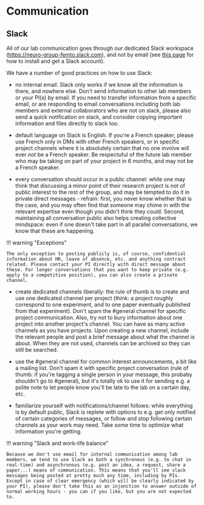 # Communication


## Slack 

All of our lab communication goes through our dedicated Slack workspace (https://neuro-group-femto.slack.com), and not by email (see [this page](../../../becoming-a-lab-member/important-lab-accounts/) for how to install and get a Slack account). 

We have a number of good practices on how to use Slack: 

- no internal email. Slack only works if we know all the information is there, and nowhere else. Don't send information to other lab members or your PI(s) by email. If you need to transfer information from a specific email, or are responding to email conversations including both lab members and external collaborators who are not on slack, please also send a quick notification on slack, and consider copying important information and files directly to slack too.  

- default language on Slack is English. If you're a French speaker, please use French only in DMs with other French speakers, or in specific project channels where it is absolutely certain that no one involve will ever _not_ be a French speaker. Be respectuful of the future lab member who may be taking on part of your project in 6 months, and may not be a French speaker.  

- every conversation should occur in a public channel: while one may think that discussing a minor point of their research project is not of public interest to the rest of the group, and may be tempted to do it in private direct messages - refrain: first, you never know whether that is the case, and you may often find that someone may chime in with the relevant expertise even though you didn't think they could. Second, maintaining all conversation public also helps creating collective mindspace: even if one doesn't take part in all parallel conversations, we know that these are happening. 

!!! warning "Exceptions"

	The only exception to posting publicly is, of course, confidential information about HR, leave of absence, etc. and anything contract related. Please contact your PI directly with direct message about these. For longer conversations that you want to keep private (e.g. apply to a competitive position), you can also create a private channel. 

- create dedicated channels liberally: the rule of thumb is to create and use one dedicated channel per project (think: a project roughly correspond to one experiment, and to one paper eventually published from that experiment). Don't spam the #general channel for specific project communication. Also, try not to bury information about one project into another project's channel. You can have as many active channels as you have projects. Upon creating a new channel, include the relevant people and post a brief message about what the channel is about. When they are not used, channels can be archived so they can still be searched. 

- use the #general channel for common interest announcements, a bit like a mailing list. Don't spam it with specific project conversation (rule of thumb: if you're tagging a single person in your message, this probaby shouldn't go to #general), but it's totally ok to use it for sending e.g. a polite note to let people know you'll be late to the lab on a certain day, etc. 

- familiarize yourself with notifications/channel follows: while everything is by default public, Slack is replete with options to e.g. get only notified of certain categories of messages, or follow and stop following certain channels as your work may need. Take some time to optimize what information you're getting. 


!!! warning "Slack and work-life balance"

	Because we don't use email for internal communication among lab members, we tend to use Slack as both a synchronous (e.g. to chat in real-time) and asynchronous (e.g. post an idea, a request, share a paper...) means of communication. This means that you'll see slack messages being posted at pretty much any time, including by PIs. Except in case of clear emergency (which will be clearly indicated by your PI), please don't take this as an injonction to answer outside of normal working hours - you can if you like, but you are not expected to.

